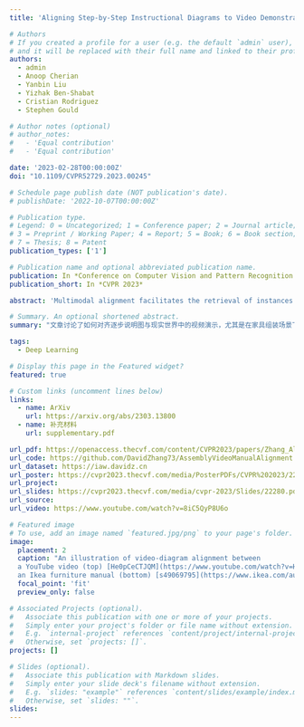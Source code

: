 ```yaml
---
title: 'Aligning Step-by-Step Instructional Diagrams to Video Demonstrations'

# Authors
# If you created a profile for a user (e.g. the default `admin` user), write the username (folder name) here
# and it will be replaced with their full name and linked to their profile.
authors:
  - admin
  - Anoop Cherian
  - Yanbin Liu
  - Yizhak Ben-Shabat
  - Cristian Rodriguez
  - Stephen Gould

# Author notes (optional)
# author_notes:
#   - 'Equal contribution'
#   - 'Equal contribution'

date: '2023-02-28T00:00:00Z'
doi: "10.1109/CVPR52729.2023.00245"

# Schedule page publish date (NOT publication's date).
# publishDate: '2022-10-07T00:00:00Z'

# Publication type.
# Legend: 0 = Uncategorized; 1 = Conference paper; 2 = Journal article;
# 3 = Preprint / Working Paper; 4 = Report; 5 = Book; 6 = Book section;
# 7 = Thesis; 8 = Patent
publication_types: ['1']

# Publication name and optional abbreviated publication name.
publication: In *Conference on Computer Vision and Pattern Recognition 2023*
publication_short: In *CVPR 2023*

abstract: 'Multimodal alignment facilitates the retrieval of instances from one modality when queried using another. In this paper, we consider a novel setting where such an alignment is between (i) instruction steps that are depicted as assembly diagrams (commonly seen in Ikea assembly manuals) and (ii) video segments from in-the-wild videos; these videos comprising an enactment of the assembly actions in the real world. To learn this alignment, we introduce a novel supervised contrastive learning method that learns to align videos with the subtle details in the assembly diagrams, guided by a set of novel losses. To study this problem and demonstrate the effectiveness of our method, we introduce a novel dataset: IAW---for Ikea assembly in the wild---consisting of 183 hours of videos from diverse furniture assembly collections and nearly 8,300 illustrations from their associated instruction manuals and annotated for their ground truth alignments. We define two tasks on this dataset: First, nearest neighbor retrieval between video segments and illustrations, and, second, alignment of instruction steps and the segments for each video. Extensive experiments on IAW demonstrate superior performances of our approach against alternatives.'

# Summary. An optional shortened abstract.
summary: "文章讨论了如何对齐逐步说明图与现实世界中的视频演示，尤其是在家具组装场景下。传统的Ikea组装手册通常使用图解说明步骤，但这些图解有时可能含糊不清或与实际的产品存在差异，而通过视频来展示组装过程可以有效弥补这些不足。然而，网络上的DIY视频往往包含大量与实际任务无关的内容，这使得视频与说明图的对齐成为一个复杂的问题。为了解决这一问题，文章提出了一种新的对比学习框架，旨在通过多模态特征的对齐，将视频片段与图解进行匹配。文章引入了一个新的数据集——IAW（Ikea Assembly in the Wild），该数据集包含超过183小时的家具组装视频以及8000多张图解说明，用于评估该方法的效果。实验结果表明，该方法在视频片段和说明图解之间的检索和对齐任务上取得了显著的性能提升。此外，文章提出了三种针对性的新型损失函数，旨在通过对比学习更好地对齐视频和图解，包括视频与图解的全局对比损失、视频与手册的局部对比损失，以及手册内图解之间的对比损失。实验显示，使用这些损失函数可以显著提高模型的对齐性能。这项研究在视频-图解对齐、多模态对齐领域具有重要意义，尤其是在机器人模仿学习和人类组装任务辅助等应用中，具有广泛的潜在应用前景。(ChatGPT4o)."

tags:
  - Deep Learning

# Display this page in the Featured widget?
featured: true

# Custom links (uncomment lines below)
links:
  - name: ArXiv
    url: https://arxiv.org/abs/2303.13800
  - name: 补充材料
    url: supplementary.pdf

url_pdf: https://openaccess.thecvf.com/content/CVPR2023/papers/Zhang_Aligning_Step-by-Step_Instructional_Diagrams_to_Video_Demonstrations_CVPR_2023_paper.pdf
url_code: https://github.com/DavidZhang73/AssemblyVideoManualAlignment
url_dataset: https://iaw.davidz.cn
url_poster: https://cvpr2023.thecvf.com/media/PosterPDFs/CVPR%202023/22280.png
url_project:
url_slides: https://cvpr2023.thecvf.com/media/cvpr-2023/Slides/22280.pdf
url_source:
url_video: https://www.youtube.com/watch?v=8iC5QyP8U6o

# Featured image
# To use, add an image named `featured.jpg/png` to your page's folder.
image:
  placement: 2
  caption: "An illustration of video-diagram alignment between
  a YouTube video (top) [He0pCeCTJQM](https://www.youtube.com/watch?v=He0pCeCTJQM) and
  an Ikea furniture manual (bottom) [s49069795](https://www.ikea.com/au/en/p/tarva-bed-frame-pine-luroey-s49069795/)"
  focal_point: 'fit'
  preview_only: false

# Associated Projects (optional).
#   Associate this publication with one or more of your projects.
#   Simply enter your project's folder or file name without extension.
#   E.g. `internal-project` references `content/project/internal-project/index.md`.
#   Otherwise, set `projects: []`.
projects: []

# Slides (optional).
#   Associate this publication with Markdown slides.
#   Simply enter your slide deck's filename without extension.
#   E.g. `slides: "example"` references `content/slides/example/index.md`.
#   Otherwise, set `slides: ""`.
slides:
---
```

